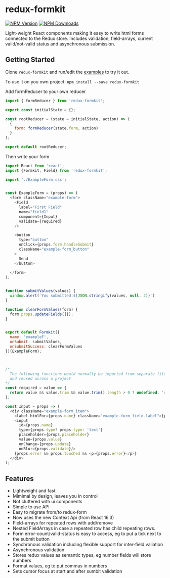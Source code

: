 # redux-formkit

[![NPM Version](https://img.shields.io/npm/v/redux-formkit.svg?style=flat)](https://www.npmjs.com/package/redux-formkit)
[![NPM Downloads](https://img.shields.io/npm/dm/redux-formkit.svg?style=flat)](https://npmcharts.com/compare/redux-formkit?minimal=true)

Light-weight React components making it easy to write html forms connected to the Redux store. Includes validation, field-arrays, current valid/not-valid status and asynchronous submission.


## Getting Started
Clone `redux-formkit` and run/edit the [examples](https://github.com/chrisfield/redux-formkit/tree/master/examples) to try it out.

To use it on you own project:
`npm install --save redux-formkit`


Add formReducer to your own reducer
```javascript
import { formReducer } from 'redux-formkit';

export const initialState = {};

const rootReducer = (state = initialState, action) => (
  {
    form: formReducer(state.form, action)
  }
);

export default rootReducer;
```


Then write your form
```javascript
import React from 'react';
import {Formkit, Field} from 'redux-formkit';

import './ExampleForm.css';


const ExampleForm = (props) => (
  <form className="example-form">
    <Field
      label="First Field"
      name="field1"
      component={Input}
      validate={required}
    />

    <button
      type="button"
      onClick={props.form.handleSubmit} 
      className="example-form_button"
    >
      Send
    </button>
            
  </form>
);


function submitValues(values) {
  window.alert(`You submitted:${JSON.stringify(values, null, 2)}`)
}

function clearFormValues(form) {
  form.props.updateFields({});
}


export default Formkit({
  name: 'exampleF',
  onSubmit: submitValues,
  onSubmitSuccess: clearFormValues
})(ExampleForm);



/*
  The following functions would normally be imported from separate files 
  and reused across a project 
*/
const required = value => {
  return value && value.trim && value.trim().length > 0 ? undefined: 'required'
};

const Input = props => (
  <div className="example-form_item">
    <label htmlFor={props.name} className="example-form_field-label">{props.label}</label>
    <input 
      id={props.name} 
      type={props.type? props.type: 'text'} 
      placeholder={props.placeholder} 
      value={props.value} 
      onChange={props.update} 
      onBlur={props.validate}/>
    {props.error && props.touched && <p>{props.error}</p>}
  </div>
);
```

## Features
- Lightweight and fast
- Mimimal by design, leaves you in control
- Not cluttered with ui components
- Simple to use API
- Easy to migrate from/to redux-form
- Now uses the new Context Api (from React 16.3) 
- Field-arrays for repeated rows with add/remove
- Nested FieldArrays in case a repeated row has child repeating rows.
- Form error-count/valid-status is easy to access, eg to put a tick next to the submit button
- Synchronous validation including flexible support for inter-field valiation
- Asynchronous validation
- Stores redux values as semantic types, eg number fields will store numbers
- Format values, eg to put commas in numbers
- Sets cursor focus at start and after sumbit validation

